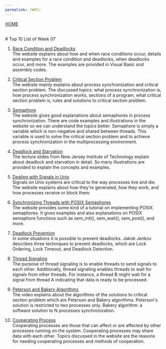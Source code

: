```yaml
---
permalink: /W07/
---
```

[HOME](../)

<br>
# Top 10 List of Week 07

1. [Race Condition and Deadlocks](https://docs.microsoft.com/en-us/troubleshoot/dotnet/visual-basic/race-conditions-deadlocks)<br>
The website explains about how and when race conditions occur, details and examples for a race condition and deadlocks, when deadlocks occur, and more. The examples are provided in Visual Basic and assembly codes.

2. [Critical Section Problem](https://www.guru99.com/process-synchronization.html)<br>
The webiste mainly explains about process synchronization and critical section problem. The discussed topics: what process synchronization is, how process synchronization works, sections of a program, what critical section problem is, rules and solutions to critical section problem.

3. [Semaphore](https://www.geeksforgeeks.org/semaphores-in-process-synchronization/)<br>
The website gives good explanations about semaphores in process synchronization. There are code examples and illustrations in the website so we can understand the topics better. Semaphore is simply a variable which is non-negative and shared between threads. This variable is used to solve the critical section problem and to achieve process synchronization in the multiprocessing environment.

4. [Deadlock and Starvation](https://web.njit.edu/~hung/cs332/chap06.pdf)<br>
The lecture slides from New Jersey Institute of Technology explain about deadlock and starvation in detail. So many illustrations are provided to explain the concepts and examples.

5. [Dealing with Signals in Unix](https://www.networkworld.com/article/3211296/unix-dealing-with-signals.html)<br>
Signals on Unix systems are critical to the way processes live and die. The website explains about how they're generated, how they work, and how processes receive or block them.

6. [Synchronizing Threads with POSIX Semaphores](http://www.csc.villanova.edu/~mdamian/threads/posixsem.html)<br>
The website provides some kind of a tutorial on implementing POSIX semaphores. It gives examples and also explanations on POSIX semaphore functions such as sem_init(), sem_wait(), sem_post(), and more.

7. [Deadlock Prevention](http://tutorials.jenkov.com/java-concurrency/deadlock-prevention.html)<br>
In some situations it is possible to prevent deadlocks. Jakob Jenkov describes three techniques to prevent deadlocks, which are Lock Ordering, Lock Timeout, and Deadlock Detection.

8. [Thread Signaling](http://tutorials.jenkov.com/java-concurrency/thread-signaling.html)<br>
The purpose of thread signaling is to enable threads to send signals to each other. Additionally, thread signaling enables threads to wait for signals from other threads. For instance, a thread B might wait for a signal from thread A indicating that data is ready to be processed.

9. [Peterson and Bakery Algorithms](https://www.youtube.com/watch?v=E75DSMO3518)<br>
The video explains about the algorithms of the solutions to critical section problem which are Peterson and Bakery algorithms. Peterson's solution is restricted to two processes only. Bakery algorithm: a software solution to N processes synchronization.

10. [Cooperating Process](https://www.tutorialspoint.com/cooperating-process)<br>
Cooperating processes are those that can affect or are affected by other processes running on the system. Cooperating processes may share data with each other. Topics discussed in the website are the reasons for needing cooperating processes and methods of cooperation.
